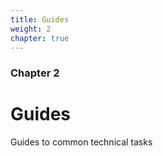```yaml
---
title: Guides
weight: 2
chapter: true
---
```


### Chapter 2

# Guides

Guides to common technical tasks
